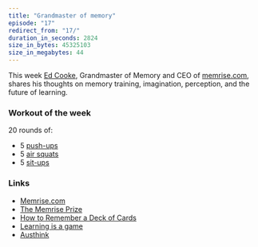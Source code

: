 ```yaml
---
title: "Grandmaster of memory"
episode: "17"
redirect_from: "17/"
duration_in_seconds: 2824
size_in_bytes: 45325103
size_in_megabytes: 44
---
```


This week [Ed Cooke](https://twitter.com/tedcooke), Grandmaster of Memory and CEO of [memrise.com](http://www.memrise.com), shares his thoughts on memory training, imagination, perception, and the future of learning.

### Workout of the week

20 rounds of:

- 5 [push-ups](https://www.youtube.com/watch?v=M1IfJmVjKW0)
- 5 [air squats](https://www.youtube.com/watch?v=a_fb6Kz7FQg)
- 5 [sit-ups](http://youtu.be/EhG_x1bLHwE)

### Links

- [Memrise.com](http://www.memrise.com/)
- [The Memrise Prize](http://www.memrise.com/prize/)
- [How to Remember a Deck of Cards](https://www.youtube.com/watch?v=WxS1vFpvNi4)
- [Learning is a game](https://www.youtube.com/watch?v=s6KM9MxY5ZM)
- [Austhink](http://austhink.com/)
